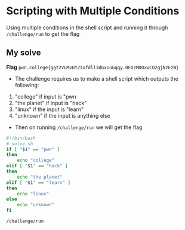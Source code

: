 # Scripting with Multiple Conditions

Using multiple conditions in the shell script and running it through `/challenge/run` to get the flag

## My solve
**Flag** `pwn.college{ggt2VGMvUYZIxfdll3dGxUuGqqy.0FOzMDOxwCO2gjNzEzW}`
- The challenge requires us to make a shell script which outputs the following:
1. "college" if input is "pwn
2. "the planet" if input is "hack"
3. "linux" if the input is "learn"
4. "unknown" if the input is anything else
- Then on running `/challenge/run` we will get the flag

```bash
#!/bin/bash
# solve.sh
if [ "$1" == "pwn" ]
then
	echo "college"
elif [ "$1" == "hack" ]
then 
	echo "the planet"
elif [ "$1" == "learn" ]
then 
	echo "linux"
else
	echo "unknown"
fi
```

```
/challenge/run
```